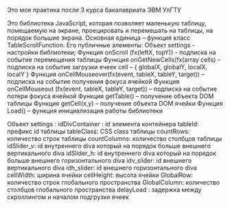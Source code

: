 ﻿Это моя практика после 3 курса бакалавриата ЭВМ УлГТУ

Это библиотека JavaScript, которая позволяет маленькую таблицу, помещаемую на экране, проецировать и перемешать на таблицы, на порядок большие экрана.
Основная единица – функция класс TableScrollFunction.
Его публичные элементы:
	Объект settings  - настройки библиотеки;
	Функция onScroll (fx(leftX, topY))  - подписка на событие перемещения таблицы
	Функция onGetNewCells(fx(array cells) – подписка на событие загрузки ячеек
		cell – { globalX,	globalY, localX,	localY } 
	Функция onCellMouseover(fx(event, tableX, tableY, target))  – подписка на событие получения фокуса ячейкой 
	Функция onCellMouseout (fx(event, tableX, tableY, target))  – подписка на событие потери фокуса ячейкой
	Функция getTable() – получение объекта DOM таблицы
	Функция getCell(x,y) – получение объекта DOM ячейки	
	Функция  Load() – функция инициализация работы библиотеки

Объект settings : 
	idDivContainer : id элемента контейнера
	tableId: префикс id таблицы
	tableClass: CSS class таблицы
	countRows: количество строк таблицы
	countColumns: количество столбцов таблицы
	idSlider_v:  id внутреннего divа который на порядок больше внешнего вертикального diva
	idSlider_h: id внутреннего divа который на порядок больше внешнего горизонтального diva
	idv_slider: id внешнего вертикального diva
	idh_slider: id внешнего горизонтального diva
	cellWidth: ширина ячейки
	cellHeight: высота ячейки
	GlobalRow: количество строк глобального пространства
	GlobalColumn: количество столбцов глобального пространства
	delayLoad :  задержка между скроллингом и началом подгрузки ячеек
 
